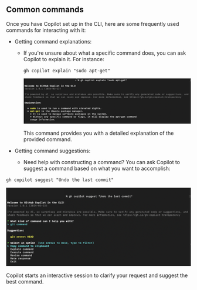 ## Common commands
Once you have Copilot set up in the CLI, here are some frequently used commands for interacting with it:

- Getting command explanations:

  - If you're unsure about what a specific command does, you can ask Copilot to explain it. For instance:
 
    ```
    gh copilot explain "sudo apt-get"
    ```

    ![Copilot CLI](https://github.com/codess-aus/GitHub-Copilot-Certification/blob/d76e9185c8e3921adf67c191155fb0e949982b40/images/cli.png)

    This command provides you with a detailed explanation of the provided command.

- Getting command suggestions:

  - Need help with constructing a command? You can ask Copilot to suggest a command based on what you want to accomplish:
```
gh copilot suggest "Undo the last commit"
```
![Suggestions](https://github.com/codess-aus/GitHub-Copilot-Certification/blob/d3eed17f3601a70b4144e0b14a9399155958b083/images/suggest.png)

Copilot starts an interactive session to clarify your request and suggest the best command.


